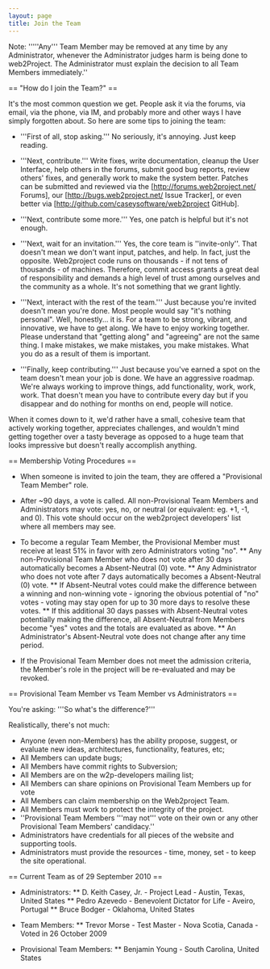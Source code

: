 ```yaml
---
layout: page
title: Join the Team
---
```


Note:  '''''Any''' Team Member may be removed at any time by any Administrator, whenever the Administrator judges harm is being done to web2Project. The Administrator must explain the decision to all Team Members immediately.''

== "How do I join the Team?" ==

It's the most common question we get.  People ask it via the forums, via email, via the phone, via IM, and probably more and other ways I have simply forgotten about.  So here are some tips to joining the team:

*  '''First of all, stop asking.'''  No seriously, it's annoying.  Just keep reading.

*  '''Next, contribute.'''  Write fixes, write documentation, cleanup the User Interface, help others in the forums, submit good bug reports, review others' fixes, and generally work to make the system better.  Patches can be submitted and reviewed via the [http://forums.web2project.net/ Forums], our [http://bugs.web2project.net/ Issue Tracker], or even better via [http://github.com/caseysoftware/web2project GitHub].

*  '''Next, contribute some more.'''  Yes, one patch is helpful but it's not enough.

*  '''Next, wait for an invitation.'''  Yes, the core team is ''invite-only''.  That doesn't mean we don't want input, patches, and help.  In fact, just the opposite.  Web2project code runs on thousands - if not tens of thousands - of machines.  Therefore, commit access grants a great deal of responsibility and demands a high level of trust among ourselves and the community as a whole.  It's not something that we grant lightly.

*  '''Next, interact with the rest of the team.'''  Just because you're invited doesn't mean you're done.  Most people would say "it's nothing personal".  Well, honestly... it is.  For a team to be strong, vibrant, and innovative, we have to get along.  We have to enjoy working together.  Please understand that "getting along" and "agreeing" are not the same thing.  I make mistakes, we make mistakes, you make mistakes.  What you do as a result of them is important.

*  '''Finally, keep contributing.'''  Just because you've earned a spot on the team doesn't mean your job is done.  We have an aggressive roadmap.  We're always working to improve things, add functionality, work, work, work.  That doesn't mean you have to contribute every day but if you disappear and do nothing for months on end, people will notice.

When it comes down to it, we'd rather have a small, cohesive team that actively working together, appreciates challenges, and wouldn't mind getting together over a tasty beverage as opposed to a huge team that looks impressive but doesn't really accomplish anything.

==  Membership Voting Procedures ==

*  When someone is invited to join the team, they are offered a "Provisional Team Member" role.

*  After ~90 days, a vote is called.  All non-Provisional Team Members and Administrators may vote: yes, no, or neutral (or equivalent: eg. +1, -1, and 0).  This vote should occur on the web2project developers' list where all members may see.

*  To become a regular Team Member, the Provisional Member must receive at least 51% in favor with zero Administrators voting "no".
**  Any non-Provisional Team Member who does not vote after 30 days automatically becomes a Absent-Neutral (0) vote.
**  Any Administrator who does not vote after 7 days automatically becomes a Absent-Neutral (0) vote.
**  If Absent-Neutral votes could make the difference between a winning and non-winning vote - ignoring the obvious potential of "no" votes - voting may stay open for up to 30 more days to resolve these votes.
**  If this additional 30 days passes with Absent-Neutral votes potentially making the difference, all Absent-Neutral from Members become "yes" votes and the totals are evaluated as above.
**  An Administrator's Absent-Neutral vote does not change after any time period.

*  If the Provisional Team Member does not meet the admission criteria, the Member's role in the project will be re-evaluated and may be revoked.

==  Provisional Team Member vs Team Member vs Administrators ==

You're asking: '''So what's the difference?'''

Realistically, there's not much:

*  Anyone (even non-Members) has the ability propose, suggest, or evaluate new ideas, architectures, functionality, features, etc;
*  All Members can update bugs;
*  All Members have commit rights to Subversion;
*  All Members are on the w2p-developers mailing list;
*  All Members can share opinions on Provisional Team Members up for vote
*  All Members can claim membership on the Web2project Team.
*  All Members must work to protect the integrity of the project.
*  ''Provisional Team Members '''may not''' vote on their own or any other Provisional Team Members' candidacy.''
*  Administrators have credentials for all pieces of the website and supporting tools.
*  Administrators must provide the resources - time, money, set - to keep the site operational.

== Current Team as of 29 September 2010 ==

*  Administrators:
**  D. Keith Casey, Jr. - Project Lead - Austin, Texas, United States
**  Pedro Azevedo - Benevolent Dictator for Life - Aveiro, Portugal
**  Bruce Bodger - Oklahoma, United States

*  Team Members:
**  Trevor Morse - Test Master - Nova Scotia, Canada - Voted in 26 October 2009

*  Provisional Team Members:
**  Benjamin Young - South Carolina, United States
